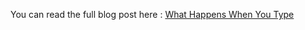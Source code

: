 You can read the full blog post here : [What Happens When You Type](https://medium.com/@10573/what-happens-when-you-type-https-www-google-com-in-your-browser-f82e6f2c87d7)
